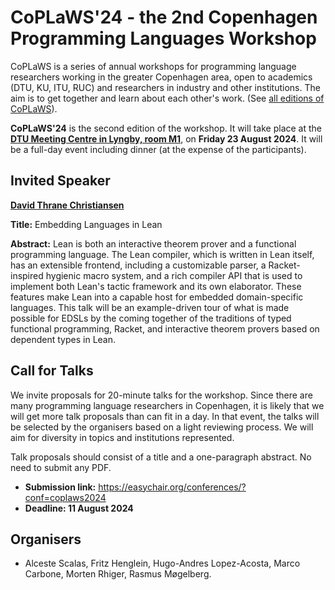 # CoPLaWS'24 - the 2nd Copenhagen Programming Languages Workshop

CoPLaWS is a series of annual workshops for programming language researchers working in the greater Copenhagen area, open to academics (DTU, KU, ITU, RUC) and researchers in industry and other institutions. The aim is to get together and learn about each other's work. (See [all editions of CoPLaWS](https://coplaws.github.io)).

**CoPLaWS'24** is the second edition of the workshop. It will take place at the **[DTU Meeting Centre in Lyngby, room M1](https://maps.app.goo.gl/kVfwgY6QWkNMGx5k6)**, on **Friday 23 August 2024**. It will be a full-day event including dinner (at the expense of the participants).

## Invited Speaker

**[David Thrane Christiansen](https://davidchristiansen.dk)**

**Title:** Embedding Languages in Lean

**Abstract:** Lean is both an interactive theorem prover and a functional programming language. The Lean compiler, which is written in Lean itself, has an extensible frontend, including a customizable parser, a Racket-inspired hygienic macro system, and a rich compiler API that is used to implement both Lean's tactic framework and its own elaborator. These features make Lean into a capable host for embedded domain-specific languages. This talk will be an example-driven tour of what is made possible for EDSLs by the coming together of the traditions of typed functional programming, Racket, and interactive theorem provers based on dependent types in Lean.

## Call for Talks 

We invite proposals for 20-minute talks for the workshop. Since there are many programming language researchers in Copenhagen, it is likely that we will get more talk proposals than can fit in a day. In that event, the talks will be selected by the organisers based on a light reviewing process. We will aim for diversity in topics and institutions represented. 

Talk proposals should consist of a title and a one-paragraph abstract. No need to submit any PDF. 

- **Submission link:** <https://easychair.org/conferences/?conf=coplaws2024>
- **Deadline: 11 August 2024**

## Organisers
- Alceste Scalas, Fritz Henglein, Hugo-Andres Lopez-Acosta, Marco Carbone, Morten Rhiger, Rasmus Møgelberg.
